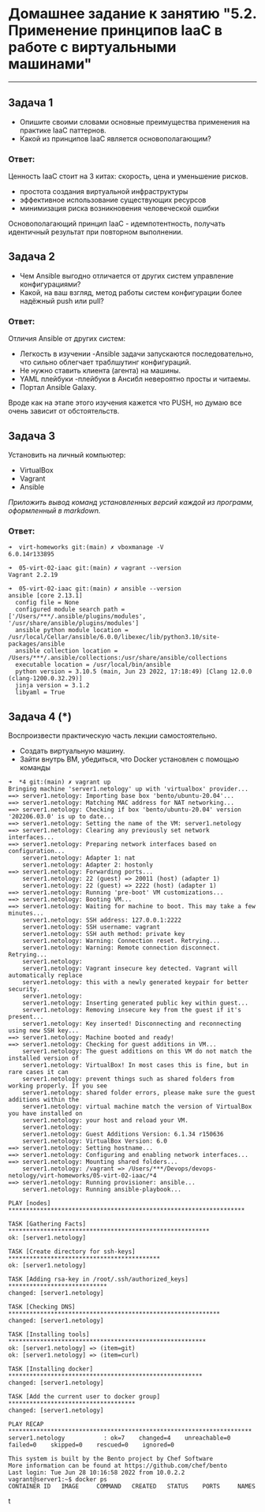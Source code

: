 # Домашнее задание к занятию "5.2. Применение принципов IaaC в работе с виртуальными машинами"

---

## Задача 1

- Опишите своими словами основные преимущества применения на практике IaaC паттернов.
- Какой из принципов IaaC является основополагающим?

### Ответ:

Ценность IaaC стоит на 3 китах: скорость, цена и уменьшение рисков.
- простота создания виртуальной инфраструктуры
- эффективное использование существующих ресурсов
- минимизация риска возникновения человеческой ошибки

Основополагающий принцип IaaC - идемпотентность, получать идентичный результат при повторном выполнении.

## Задача 2

- Чем Ansible выгодно отличается от других систем управление конфигурациями?
- Какой, на ваш взгляд, метод работы систем конфигурации более надёжный push или pull?

### Ответ:

Отличия Ansible от других систем:
* Легкость в изучении -Ansible задачи запускаются последовательно, что сильно облегчает траблшутинг конфигураций.
* Не нужно ставить клиента (агента) на машины.
* YAML плейбуки -плейбуки в Ансибл невероятно просты и читаемы.
* Портал Ansible Galaxy.

Вроде как на этапе этого изучения кажется что PUSH, но думаю все очень зависит от обстоятельств.

## Задача 3

Установить на личный компьютер:

- VirtualBox
- Vagrant
- Ansible

*Приложить вывод команд установленных версий каждой из программ, оформленный в markdown.*

### Ответ:

```shell
➜  virt-homeworks git:(main) ✗ vboxmanage -V
6.0.14r133895
```

```shell
➜  05-virt-02-iaac git:(main) ✗ vagrant --version 
Vagrant 2.2.19
```

```shell
➜  05-virt-02-iaac git:(main) ✗ ansible --version
ansible [core 2.13.1]
  config file = None
  configured module search path = ['/Users/***/.ansible/plugins/modules', '/usr/share/ansible/plugins/modules']
  ansible python module location = /usr/local/Cellar/ansible/6.0.0/libexec/lib/python3.10/site-packages/ansible
  ansible collection location = /Users/***/.ansible/collections:/usr/share/ansible/collections
  executable location = /usr/local/bin/ansible
  python version = 3.10.5 (main, Jun 23 2022, 17:18:49) [Clang 12.0.0 (clang-1200.0.32.29)]
  jinja version = 3.1.2
  libyaml = True
```

## Задача 4 (*)

Воспроизвести практическую часть лекции самостоятельно.

- Создать виртуальную машину.
- Зайти внутрь ВМ, убедиться, что Docker установлен с помощью команды

```shell
➜  *4 git:(main) ✗ vagrant up     
Bringing machine 'server1.netology' up with 'virtualbox' provider...
==> server1.netology: Importing base box 'bento/ubuntu-20.04'...
==> server1.netology: Matching MAC address for NAT networking...
==> server1.netology: Checking if box 'bento/ubuntu-20.04' version '202206.03.0' is up to date...
==> server1.netology: Setting the name of the VM: server1.netology
==> server1.netology: Clearing any previously set network interfaces...
==> server1.netology: Preparing network interfaces based on configuration...
    server1.netology: Adapter 1: nat
    server1.netology: Adapter 2: hostonly
==> server1.netology: Forwarding ports...
    server1.netology: 22 (guest) => 20011 (host) (adapter 1)
    server1.netology: 22 (guest) => 2222 (host) (adapter 1)
==> server1.netology: Running 'pre-boot' VM customizations...
==> server1.netology: Booting VM...
==> server1.netology: Waiting for machine to boot. This may take a few minutes...
    server1.netology: SSH address: 127.0.0.1:2222
    server1.netology: SSH username: vagrant
    server1.netology: SSH auth method: private key
    server1.netology: Warning: Connection reset. Retrying...
    server1.netology: Warning: Remote connection disconnect. Retrying...
    server1.netology: 
    server1.netology: Vagrant insecure key detected. Vagrant will automatically replace
    server1.netology: this with a newly generated keypair for better security.
    server1.netology: 
    server1.netology: Inserting generated public key within guest...
    server1.netology: Removing insecure key from the guest if it's present...
    server1.netology: Key inserted! Disconnecting and reconnecting using new SSH key...
==> server1.netology: Machine booted and ready!
==> server1.netology: Checking for guest additions in VM...
    server1.netology: The guest additions on this VM do not match the installed version of
    server1.netology: VirtualBox! In most cases this is fine, but in rare cases it can
    server1.netology: prevent things such as shared folders from working properly. If you see
    server1.netology: shared folder errors, please make sure the guest additions within the
    server1.netology: virtual machine match the version of VirtualBox you have installed on
    server1.netology: your host and reload your VM.
    server1.netology: 
    server1.netology: Guest Additions Version: 6.1.34 r150636
    server1.netology: VirtualBox Version: 6.0
==> server1.netology: Setting hostname...
==> server1.netology: Configuring and enabling network interfaces...
==> server1.netology: Mounting shared folders...
    server1.netology: /vagrant => /Users/***/Devops/devops-netology/virt-homeworks/05-virt-02-iaac/*4
==> server1.netology: Running provisioner: ansible...
    server1.netology: Running ansible-playbook...

PLAY [nodes] *******************************************************************

TASK [Gathering Facts] *********************************************************
ok: [server1.netology]

TASK [Create directory for ssh-keys] *******************************************
ok: [server1.netology]

TASK [Adding rsa-key in /root/.ssh/authorized_keys] ****************************
changed: [server1.netology]

TASK [Checking DNS] ************************************************************
changed: [server1.netology]

TASK [Installing tools] ********************************************************
ok: [server1.netology] => (item=git)
ok: [server1.netology] => (item=curl)

TASK [Installing docker] *******************************************************
changed: [server1.netology]

TASK [Add the current user to docker group] ************************************
changed: [server1.netology]

PLAY RECAP *********************************************************************
server1.netology           : ok=7    changed=4    unreachable=0    failed=0    skipped=0    rescued=0    ignored=0   

```

```shell
This system is built by the Bento project by Chef Software
More information can be found at https://github.com/chef/bento
Last login: Tue Jun 28 10:16:58 2022 from 10.0.2.2
vagrant@server1:~$ docker ps
CONTAINER ID   IMAGE     COMMAND   CREATED   STATUS    PORTS     NAMES

```
t
